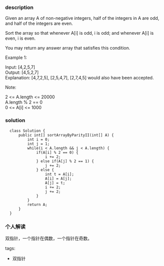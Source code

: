### description    
  Given an array A of non-negative integers, half of the integers in A are odd, and half of the integers are even.  
    
  Sort the array so that whenever A[i] is odd, i is odd; and whenever A[i] is even, i is even.  
    
  You may return any answer array that satisfies this condition.  
    
     
    
  Example 1:  
    
  Input: [4,2,5,7]  
  Output: [4,5,2,7]  
  Explanation: [4,7,2,5], [2,5,4,7], [2,7,4,5] would also have been accepted.  
     
    
  Note:  
    
  2 <= A.length <= 20000  
  A.length % 2 == 0  
  0 <= A[i] <= 1000  
    
### solution    
```    
  class Solution {  
      public int[] sortArrayByParityII(int[] A) {  
          int i = 0;  
          int j = 1;  
          while(i < A.length && j < A.length) {  
              if(A[i] % 2 == 0) {  
                  i += 2;  
              } else if(A[j] % 2 == 1) {  
                  j += 2;  
              } else {  
                  int t = A[i];  
                  A[i] = A[j];  
                  A[j] = t;  
                  i += 2;  
                  j += 2;  
              }  
          }  
          return A;  
      }  
  }  
```    
    
### 个人解读    
  双指针，一个指针在偶数，一个指针在奇数。  
    
tags:    
  -  双指针  
